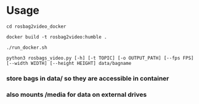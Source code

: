 # Usage

`cd rosbag2video_docker`

`docker build -t rosbag2video:humble .`

`./run_docker.sh`

`python3 rosbags_video.py [-h] [-t TOPIC] [-o OUTPUT_PATH] [--fps FPS] [--width WIDTH] [--height HEIGHT] data/bagname`

### store bags in data/ so they are accessible in container

### also mounts /media for data on external drives
